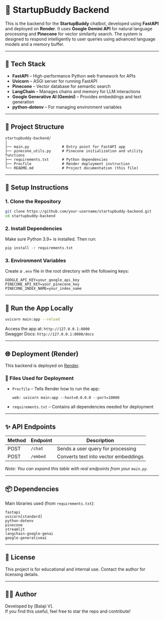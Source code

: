 # 🚀 StartupBuddy Backend

This is the backend for the **StartupBuddy** chatbot, developed using **FastAPI** and deployed on **Render**. It uses **Google Gemini API** for natural language processing and **Pinecone** for vector similarity search. The system is designed to respond intelligently to user queries using advanced language models and a memory buffer.

---

## 💠 Tech Stack

- **FastAPI** – High-performance Python web framework for APIs  
- **Uvicorn** – ASGI server for running FastAPI  
- **Pinecone** – Vector database for semantic search  
- **LangChain** – Manages chains and memory for LLM interactions  
- **Google Generative AI (Gemini)** – Provides embeddings and text generation  
- **python-dotenv** – For managing environment variables  

---

## 📁 Project Structure

```
startupbuddy-backend/
│
├── main.py               # Entry point for FastAPI app
├── pinecone_utils.py     # Pinecone initialization and utility functions
├── requirements.txt      # Python dependencies
├── Procfile              # Render deployment instruction
└── README.md             # Project documentation (this file)
```

---

## 🔧 Setup Instructions

### 1. Clone the Repository

```bash
git clone https://github.com/your-username/startupbuddy-backend.git
cd startupbuddy-backend
```

### 2. Install Dependencies

Make sure Python 3.9+ is installed. Then run:

```bash
pip install -r requirements.txt
```

### 3. Environment Variables

Create a `.env` file in the root directory with the following keys:

```
GOOGLE_API_KEY=your_google_api_key
PINECONE_API_KEY=your_pinecone_key
PINECONE_INDEX_NAME=your_index_name
```

---

## 🚀 Run the App Locally

```bash
uvicorn main:app --reload
```

Access the app at: `http://127.0.0.1:8000`  
Swagger Docs: `http://127.0.0.1:8000/docs`

---

## 🌐 Deployment (Render)

This backend is deployed on [Render](https://render.com).

### 👢 Files Used for Deployment

- `Procfile` – Tells Render how to run the app:
  ```
  web: uvicorn main:app --host=0.0.0.0 --port=10000
  ```

- `requirements.txt` – Contains all dependencies needed for deployment

---

## ✨ API Endpoints

| Method | Endpoint  | Description                        |
|--------|-----------|------------------------------------|
| POST   | `/chat`   | Sends a user query for processing  |
| POST   | `/embed`  | Converts text into vector embeddings |

_Note: You can expand this table with real endpoints from your `main.py`._

---


## 📦 Dependencies

Main libraries used (from `requirements.txt`):

```
fastapi
uvicorn[standard]
python-dotenv
pinecone
streamlit
langchain-google-genai
google-generativeai
```

---

## 📃 License

This project is for educational and internal use. Contact the author for licensing details.

---

## 👨‍💼 Author

Developed by [Balaji V].  
If you find this useful, feel free to star the repo and contribute!

